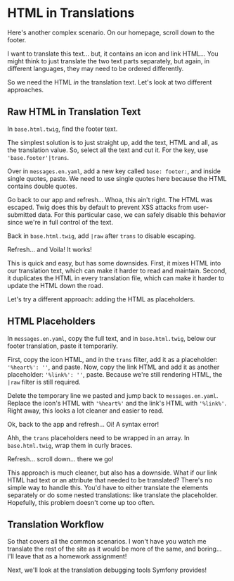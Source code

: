 # HTML in Translations

Here's another complex scenario. On our homepage, scroll down to the footer.

I want to translate this text... but, it contains an icon and link HTML...
You might think to just translate the two text parts separately, but again,
in different languages, they may need to be ordered differently.

So we need the HTML *in* the translation text. Let's look at two different approaches.

## Raw HTML in Translation Text

In `base.html.twig`, find the footer text.

The simplest solution is to just straight up, add the text, HTML and
all, as the translation value. So, select all the text and cut it. For the
key, use `'base.footer'|trans`.

Over in `messages.en.yaml`, add a new key called `base: footer:`, and
inside single quotes, paste. We need to use single quotes here because
the HTML contains double quotes.

Go back to our app and refresh... Whoa, this ain't right. The HTML was escaped.
Twig does this by default to prevent XSS attacks from user-submitted data. For
this particular case, we can safely disable this behavior since we're in full
control of the text.

Back in `base.html.twig`, add `|raw` after `trans` to disable escaping.

Refresh... and Voila! It works!

This is quick and easy, but has some downsides. First, it mixes HTML
into our translation text, which can make it harder to read and maintain.
Second, it duplicates the HTML in every translation file, which can make it
harder to update the HTML down the road.

Let's try a different approach: adding the HTML as placeholders.

## HTML Placeholders

In `messages.en.yaml`, copy the full text, and in `base.html.twig`,
below our footer translation, paste it temporarily.

First, copy the icon HTML, and in the `trans` filter, add it as a placeholder:
`'%heart%': ''`, and paste. Now, copy the link HTML and add it as another
placeholder: `'%link%': ''`, paste. Because we're still rendering HTML,
the `|raw` filter is still required.

Delete the temporary line we pasted and jump back to `messages.en.yaml`.
Replace the icon's HTML with `'%heart%'` and the link's HTML with
`'%link%'`. Right away, this looks a lot cleaner and easier to read.

Ok, back to the app and refresh... Oi! A syntax error!

Ahh, the `trans` placeholders need to be wrapped in an array. In `base.html.twig`,
wrap them in curly braces.

Refresh... scroll down... there we go!

This approach is much cleaner, but also has a downside. What if our link HTML had text or an
attribute that needed to be translated? There's no simple way to handle this.
You'd have to either translate the elements separately or do some nested translations:
like translate the placeholder. Hopefully, this problem doesn't come up too often.

## Translation Workflow

So that covers all the common scenarios. I won't have you watch me translate
the rest of the site as it would be more of the same, and boring... I'll leave
that as a homework assignment!

Next, we'll look at the translation debugging tools Symfony provides!
